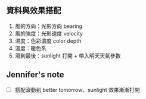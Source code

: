 ## 資料與效果搭配
1. 風的方向：光影方向 bearing
2. 風的強度：光影速度 velocity
3. 濕度：色彩濃度 color depth
4. 溫度：暖色系
5. 滑到最後：sunlight 打開 + 帶入明天天氣參數

## Jennifer's note
- [ ] 搭配滾動到 better tomorrow，sunlight 效果漸漸打開